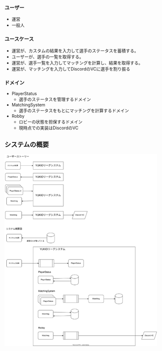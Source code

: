 ### ユーザー

- 運営
- 一般人

### ユースケース

- 運営が、カスタムの結果を入力して選手のステータスを蓄積する。
- ユーザーが、選手の一覧を取得する。
- 運営が、選手一覧を入力してマッチングを計算し、結果を取得する。
- 運営が、マッチングを入力してDiscordのVCに選手を割り振る

### ドメイン

- PlayerStatus
    - 選手のステータスを管理するドメイン
- MatchingSystem
    - 選手のステータスをもとにマッチングを計算するドメイン
- Robby
    - ロビーの状態を担保するドメイン
    - 現時点での実装はDiscordのVC


## システムの概要

![システム概要図](./img/20230407_システムの概要.drawio.svg)
